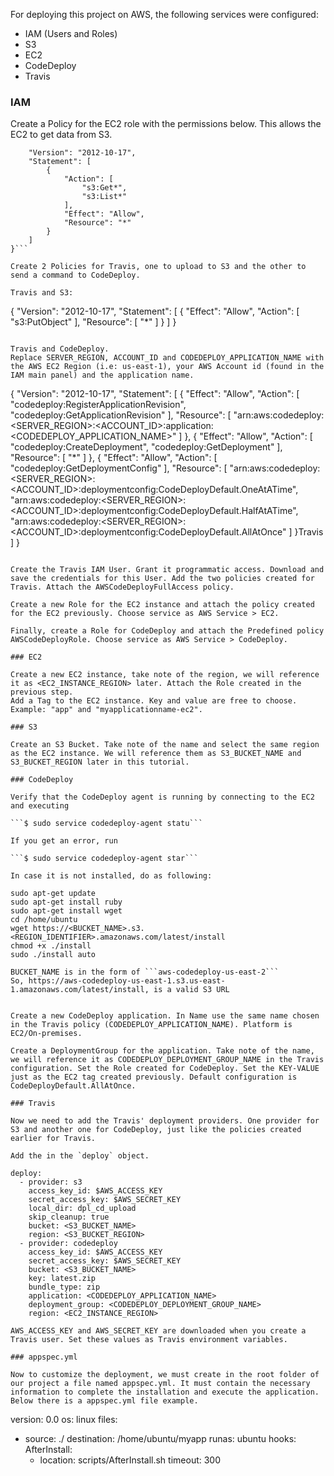 For deploying this project on AWS, the following services were configured:

- IAM (Users and Roles)
- S3
- EC2
- CodeDeploy
- Travis

### IAM
Create a Policy for the EC2 role with the permissions below. This allows the EC2 to get data from S3.

```{
    "Version": "2012-10-17",
    "Statement": [
        {
            "Action": [
                "s3:Get*",
                "s3:List*"
            ],
            "Effect": "Allow",
            "Resource": "*"
        }
    ]
}```

Create 2 Policies for Travis, one to upload to S3 and the other to send a command to CodeDeploy.

Travis and S3:
```
{
    "Version": "2012-10-17",
    "Statement": [
        {
            "Effect": "Allow",
            "Action": [
                "s3:PutObject"
            ],
            "Resource": [
                "*"
            ]
        }
    ]
}
```

Travis and CodeDeploy. 
Replace SERVER_REGION, ACCOUNT_ID and CODEDEPLOY_APPLICATION_NAME with the AWS EC2 Region (i.e: us-east-1), your AWS Account id (found in the IAM main panel) and the application name.
```
{
    "Version": "2012-10-17",
    "Statement": [
        {
            "Effect": "Allow",
            "Action": [
                "codedeploy:RegisterApplicationRevision",
                "codedeploy:GetApplicationRevision"
            ],
            "Resource": [
                "arn:aws:codedeploy:<SERVER_REGION>:<ACCOUNT_ID>:application:<CODEDEPLOY_APPLICATION_NAME>"
            ]
        },
        {
            "Effect": "Allow",
            "Action": [
                "codedeploy:CreateDeployment",
                "codedeploy:GetDeployment"
            ],
            "Resource": [
                "*"
            ]
        },
        {
            "Effect": "Allow",
            "Action": [
                "codedeploy:GetDeploymentConfig"
            ],
            "Resource": [
                "arn:aws:codedeploy:<SERVER_REGION>:<ACCOUNT_ID>:deploymentconfig:CodeDeployDefault.OneAtATime",
                "arn:aws:codedeploy:<SERVER_REGION>:<ACCOUNT_ID>:deploymentconfig:CodeDeployDefault.HalfAtATime",
                "arn:aws:codedeploy:<SERVER_REGION>:<ACCOUNT_ID>:deploymentconfig:CodeDeployDefault.AllAtOnce"
            ]
        }Travis
    ]
}
```

Create the Travis IAM User. Grant it programmatic access. Download and save the credentials for this User. Add the two policies created for Travis. Attach the AWSCodeDeployFullAccess policy.

Create a new Role for the EC2 instance and attach the policy created for the EC2 previously. Choose service as AWS Service > EC2.

Finally, create a Role for CodeDeploy and attach the Predefined policy AWSCodeDeployRole. Choose service as AWS Service > CodeDeploy.

### EC2

Create a new EC2 instance, take note of the region, we will reference it as <EC2_INSTANCE_REGION> later. Attach the Role created in the previous step.
Add a Tag to the EC2 instance. Key and value are free to choose. Example: "app" and "myapplicationname-ec2".

### S3

Create an S3 Bucket. Take note of the name and select the same region as the EC2 instance. We will reference them as S3_BUCKET_NAME and S3_BUCKET_REGION later in this tutorial.

### CodeDeploy

Verify that the CodeDeploy agent is running by connecting to the EC2 and executing

```$ sudo service codedeploy-agent statu```

If you get an error, run

```$ sudo service codedeploy-agent star```

In case it is not installed, do as following:

sudo apt-get update
sudo apt-get install ruby
sudo apt-get install wget
cd /home/ubuntu
wget https://<BUCKET_NAME>.s3.<REGION_IDENTIFIER>.amazonaws.com/latest/install
chmod +x ./install
sudo ./install auto

BUCKET_NAME is in the form of ```aws-codedeploy-us-east-2```
So, https://aws-codedeploy-us-east-1.s3.us-east-1.amazonaws.com/latest/install, is a valid S3 URL


Create a new CodeDeploy application. In Name use the same name chosen in the Travis policy (CODEDEPLOY_APPLICATION_NAME). Platform is EC2/On-premises.

Create a DeploymentGroup for the application. Take note of the name, we will reference it as CODEDEPLOY_DEPLOYMENT_GROUP_NAME in the Travis configuration. Set the Role created for CodeDeploy. Set the KEY-VALUE just as the EC2 tag created previously. Default configuration is CodeDeployDefault.AllAtOnce.

### Travis

Now we need to add the Travis' deployment providers. One provider for S3 and another one for CodeDeploy, just like the policies created earlier for Travis.

Add the in the `deploy` object.

deploy:
  - provider: s3
    access_key_id: $AWS_ACCESS_KEY
    secret_access_key: $AWS_SECRET_KEY
    local_dir: dpl_cd_upload
    skip_cleanup: true
    bucket: <S3_BUCKET_NAME>
    region: <S3_BUCKET_REGION>
  - provider: codedeploy
    access_key_id: $AWS_ACCESS_KEY
    secret_access_key: $AWS_SECRET_KEY
    bucket: <S3_BUCKET_NAME>
    key: latest.zip
    bundle_type: zip
    application: <CODEDEPLOY_APPLICATION_NAME>
    deployment_group: <CODEDEPLOY_DEPLOYMENT_GROUP_NAME>
    region: <EC2_INSTANCE_REGION>

AWS_ACCESS_KEY and AWS_SECRET_KEY are downloaded when you create a Travis user. Set these values as Travis environment variables.

### appspec.yml

Now to customize the deployment, we must create in the root folder of our project a file named appspec.yml. It must contain the necessary information to complete the installation and execute the application. Below there is a appspec.yml file example.
```
version: 0.0
os: linux
files:
  - source: ./
    destination: /home/ubuntu/myapp
    runas: ubuntu
hooks:
  AfterInstall:
    - location: scripts/AfterInstall.sh
      timeout: 300
```